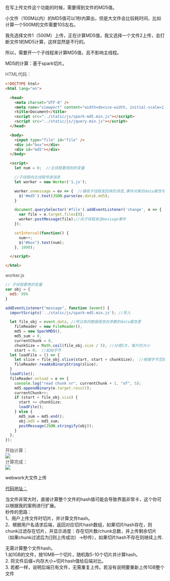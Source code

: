 在写上传文件这个功能的时候，需要得到文件的MD5值。

小文件（100M以内）的MD5值可以1秒内算出，但是大文件会比较耗时间，比如计算一个500M的文件需要10S左右。



我先选择文件1（500M）上传，正在计算MD5值，我又选择一个文件2上传，会打断文件1的MD5计算，这样显然是不行的。

所以，需要开一个子线程来计算MD5值，且不影响主线程。

MD5的计算：基于spark切片。

 

<font style="color:rgb(77, 77, 77);">HTML代码：</font>

```html
<!DOCTYPE html>
<html lang="en">

  <head>
    <meta charset="UTF-8" />
    <meta name="viewport" content="width=device-width, initial-scale=1.0" />
    <title>Document</title>
    <script src="../static/js/spark-md5.min.js"></script>
    <script src="../static/js/jquery.min.js"></script>
  </head>

  <body>
    <input type="file" id="file" />
    <div id="box"></div>
    <div id="md5"></div>
  </body>

  <script>
    let num = 0;  //主线程要用到的变量

    //子线程向主线程传递消息
    let worker = new Worker('1.js');

    worker.onmessage = ev => {  //接收子线程发回来的消息,事件对象的data属性可以获取 Worker 发来的数据
      $('#md5').text(JSON.parse(ev.data).md5);
    }

    document.querySelector('#file').addEventListener('change', e => {
      var file = e.target.files[0];
      worker.postMessage(file);//向子线程发送message事件
    });

    setInterval(function() {
      num++;
      $("#box").text(num);
    }, 1000);

  </script>

</html>

```

<font style="color:rgb(77, 77, 77);">worker.js</font>

```javascript
// 子线程要用的变量
var obj = {
  md5: 999
}

addEventListener("message", function (event) {
  importScripts('../static/js/spark-md5.min.js'); //导入

  let file_obj = event.data, //传过来的数据是放在参数的data属性里
    fileReader = new FileReader(),
    md5 = new SparkMD5(),
    md5_sum = 0,
    currentChunk = 0,
    chunkSize = Math.ceil(file_obj.size / 5), //分成5片，每片的大小
    start = 0;  //起始字节
  let loadFile = () => {
    let slice = file_obj.slice(start, start + chunkSize);  //根据字节范围切割每一片
    fileReader.readAsBinaryString(slice);
  }
  loadFile();
  fileReader.onload = e => {
    console.log("read chunk nr", currentChunk + 1, "of", 5);
    md5.appendBinary(e.target.result);
    currentChunk++;
    if (start < file_obj.size) {
      start += chunkSize;
      loadFile();
    } else {
      md5_sum = md5.end();
      obj.md5 = md5_sum;
      postMessage(JSON.stringify(obj));
    }
  };
});

```

<font style="color:rgb(77, 77, 77);">开始计算：</font>  
![](https://cdn.nlark.com/yuque/0/2024/png/207857/1724930631152-44f37175-441f-4088-b12d-f0e488407bf9.png)  
<font style="color:rgb(77, 77, 77);">计算完成：</font>  
![](https://cdn.nlark.com/yuque/0/2024/png/207857/1724930660841-65b45a63-589c-4b1f-93f8-722f2ad6e1c9.png)



webwork大文件上传

[代码地址：](https://github.com/LIAOJIANS/file-web-worker.git)  
  
当文件非常大时，直接计算整个文件的hash值可能会导致界面非常卡，这个你可以根据我的案例进行扩展。  
秒传的思路：  
1、用户上传文件时切片，并计算文件hash。  
2、根据用户名请求后端，返回对应切片hash数组，如果切片hash存在，则chunk过滤存在切片，并显示进度：存在切片数/chunk总数，并上传剩余切片（如果chunk过滤后为[]则上传成功）->秒传），如果切片hash不存在则继续上传.

无需计算整个文件hash。  
1.如1GB的文件，按10MB一个切片，随机取5-10个切片并计算hash。  
2. 将文件后缀+内存大小+切片hash值给后端对比。  
3. 若都一样，说明后端已有文件，无需重复上传。若没有说明要重新上传1GB整个文件  
<font style="color:rgb(77, 77, 77);"> </font>

